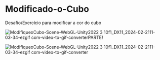 # Modificado-o-Cubo
 Desafio/Exercício para modificar a cor do cubo 

 
![ModifiqueoCubo-Scene-WebGL-Unity2022 3 10f1_DX11_2024-02-2111-03-34-ezgif com-video-to-gif-converterPARTE!](https://github.com/Sam1536/Modificado-o-Cubo/assets/89424721/78ee169c-a083-4811-aafa-9faff72308d5)


![ModifiqueoCubo-Scene-WebGL-Unity2022 3 10f1_DX11_2024-02-2111-03-34-ezgif com-video-to-gif-converter](https://github.com/Sam1536/Modificado-o-Cubo/assets/89424721/9043e21a-e4bf-4d16-ab68-e850a013361a)
